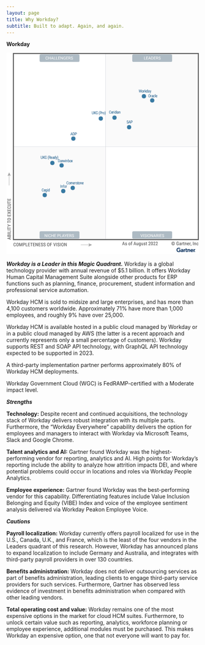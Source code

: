 ```yaml
---
layout: page
title: Why Workday?
subtitle: Built to adapt. Again, and again.
---
```


**Workday**


![MagicQuadrant](assets/img/The-Magic-Quadrant-for-Cloud-HCM-Suites-for-1,000+-Employee-Enterprises-market-shows-11-providers-placed-in-either-the-Leaders,-Challengers,-Visionaries-or-Niche-Players-quadrant,-as-of-August-2022--Providers-.png)

***Workday is a Leader in this Magic Quadrant.***
Workday is a global technology provider with annual revenue of $5.1 billion. It offers Workday Human Capital Management Suite alongside other products for ERP functions such as planning, finance, procurement, student information and professional service automation.

Workday HCM is sold to midsize and large enterprises, and has more than 4,100 customers worldwide. Approximately 71% have more than 1,000 employees, and roughly 9% have over 25,000.

Workday HCM is available hosted in a public cloud managed by Workday or in a public cloud managed by AWS (the latter is a recent approach and currently represents only a small percentage of customers). Workday supports REST and SOAP API technology, with GraphQL API technology expected to be supported in 2023.

A third-party implementation partner performs approximately 80% of Workday HCM deployments.

Workday Government Cloud (WGC) is FedRAMP-certified with a Moderate impact level.

***Strengths***

****Technology:**** Despite recent and continued acquisitions, the technology stack of Workday delivers robust integration with its multiple parts. Furthermore, the “Workday Everywhere” capability delivers the option for employees and managers to interact with Workday via Microsoft Teams, Slack and Google Chrome.

****Talent analytics and AI:**** Gartner found Workday was the highest-performing vendor for reporting, analytics and AI. High points for Workday’s reporting include the ability to analyze how attrition impacts DEI, and where potential problems could occur in locations and roles via Workday People Analytics.

****Employee experience:**** Gartner found Workday was the best-performing vendor for this capability. Differentiating features include Value Inclusion Belonging and Equity (VIBE) Index and voice of the employee sentiment analysis delivered via Workday Peakon Employee Voice.

***Cautions***

****Payroll localization:**** Workday currently offers payroll localized for use in the U.S., Canada, U.K., and France, which is the least of the four vendors in the Leaders quadrant of this research. However, Workday has announced plans to expand localization to include Germany and Australia, and integrates with third-party payroll providers in over 130 countries.

****Benefits administration:**** Workday does not deliver outsourcing services as part of benefits administration, leading clients to engage third-party service providers for such services. Furthermore, Gartner has observed less evidence of investment in benefits administration when compared with other leading vendors.

****Total operating cost and value:**** Workday remains one of the most expensive options in the market for cloud HCM suites. Furthermore, to unlock certain value such as reporting, analytics, workforce planning or employee experience, additional modules must be purchased. This makes Workday an expensive option, one that not everyone will want to pay for.
